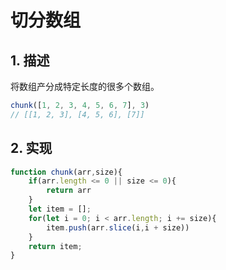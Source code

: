# 切分数组

## 1. 描述

将数组产分成特定长度的很多个数组。

```js
chunk([1, 2, 3, 4, 5, 6, 7], 3)
// [[1, 2, 3], [4, 5, 6], [7]]
```

## 2. 实现

```js
function chunk(arr,size){
    if(arr.length <= 0 || size <= 0){
        return arr
    }
    let item = [];
    for(let i = 0; i < arr.length; i += size){
        item.push(arr.slice(i,i + size))
    }
    return item;
}
```
